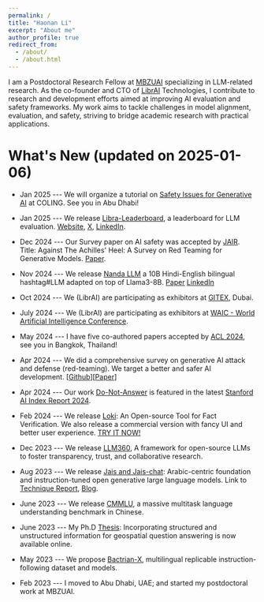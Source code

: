 ```yaml
---
permalink: /
title: "Haonan Li"
excerpt: "About me"
author_profile: true
redirect_from: 
  - /about/
  - /about.html
---
```


I am a Postdoctoral Research Fellow at [MBZUAI](https://mbzuai.ac.ae/) specializing in LLM-related research. As the co-founder and CTO of [LibrAI](https://www.librai.tech/) Technologies, I contribute to research and development efforts aimed at improving AI evaluation and safety frameworks. My work aims to tackle challenges in model alignment, evaluation, and safety, striving to bridge academic research with practical applications.

What's New (updated on 2025-01-06)
======
* Jan 2025 --- We will organize a tutorial on [Safety Issues for Generative AI](https://coling2025.org/program/tutorials/#tutorial-7-safety-issues-for-generative-ai) at COLING. See you in Abu Dhabi!
* Jan 2025 --- We release [Libra-Leaderboard](https://leaderboard.librai.tech/), a leaderboard for LLM evaluation. [Website](https://leaderboard.librai.tech/), [X](https://x.com/haonanlp/status/1875194364399599881), [LinkedIn](https://www.linkedin.com/feed/update/urn:li:activity:7280225099218141184/).
* Dec 2024 --- Our Survey paper on AI safety was accepted by [JAIR](https://www.jair.org/index.php/jair). Title: Against The Achilles' Heel: A Survey on Red Teaming for Generative Models. [Paper](https://arxiv.org/abs/2404.00629).
* Nov 2024 --- We release [Nanda LLM](https://huggingface.co/MBZUAI/Llama-3-Nanda-10B-Chat) a 10B Hindi-English bilingual hashtag#LLM adapted on top of Llama3-8B.  [Paper](https://github.com/mbzuai-nlp/Llama-3-Nanda-10B-Chat/blob/main/Llama-3-Nanda-10B-Chat-Paper.pdf) [LinkedIn](https://www.linkedin.com/posts/monojit-choudhury-54225898_nanda-llm-activity-7257400193447256064-HJ33/)
* Oct 2024 --- We (LibrAI) are participating as exhibitors at [GITEX](https://www.gitex.com/), Dubai.
* July 2024 --- We (LibrAI) are participating as exhibitors at [WAIC - World Artificial Intelligence Conference](https://www.linkedin.com/company/worldaiconf/). 
* May 2024 --- I have five co-authored papers accepted by [ACL 2024](https://2024.aclweb.org/), see you in Bangkok, Thailand!
* Apr 2024 --- We did a comprehensive survey on generative AI attack and defense (red-teaming). We target a better and safer AI development. [[Github](https://github.com/Libr-AI/OpenRedTeaming)][[Paper](https://arxiv.org/abs/2404.00629)]
* Apr 2024 --- Our work [Do-Not-Answer](https://arxiv.org/pdf/2308.13387.pdf) is featured in the latest [Stanford AI Index Report 2024](https://aiindex.stanford.edu/report/).
* Feb 2024 --- We release [Loki](https://github.com/Libr-AI/OpenFactVerification): An Open-source Tool for Fact Verification. We also release a commercial version with fancy UI and better user experience. [TRY IT NOW!](https://aip.librai.tech/app/fact-check/new)
* Dec 2023 --- We release [LLM360](https://www.llm360.ai/), A framework for open-source LLMs to foster transparency, trust, and collaborative research.

* Aug 2023 --- We release [Jais and Jais-chat](https://huggingface.co/papers/2308.16149): Arabic-centric foundation and instruction-tuned open generative large language models. Link to [Technique Report](https://www.inceptioniai.org/jais/docs/Technicalpaper.pdf), [Blog](https://www.cerebras.net/blog/jais-a-new-pinnacle-in-open-arabic-nlp).
* June 2023 --- We release [CMMLU](https://github.com/haonan-li/CMMLU), a massive multitask language understanding benchmark in Chinese. 
* June 2023 --- My Ph.D [Thesis](https://minerva-access.unimelb.edu.au/items/6f52ade5-d57f-492f-af08-e18f47f2b895): Incorporating structured and unstructured information for geospatial question answering is now available online.
* May 2023 --- We propose [Bactrian-X](https://github.com/mbzuai-nlp/bactrian-x), multilingual replicable instruction-following dataset and models.
* Feb 2023 --- I moved to Abu Dhabi, UAE; and started my postdoctoral work at MBZUAI.

